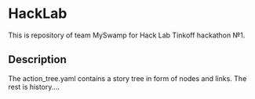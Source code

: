# HackLab

This is repository of team MySwamp for Hack Lab Tinkoff hackathon №1.

## Description

The action_tree.yaml contains a story tree in form of nodes and links.
The rest is history....
